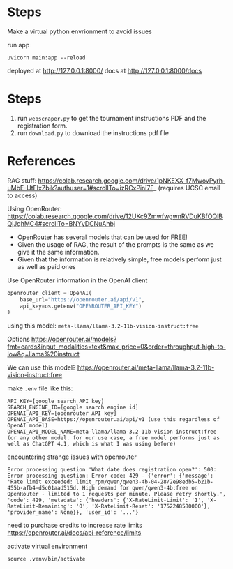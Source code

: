 # Steps
Make a virtual python envrionment to avoid issues


run app
```shell
uvicorn main:app --reload
```

deployed at http://127.0.0.1:8000/
docs at http://127.0.0.1:8000/docs

# Steps
1. run `webscraper.py` to get the tournament instructions PDF and the registration form.
2. run `download.py` to download the instructions pdf file




# References
RAG stuff: https://colab.research.google.com/drive/1pNKEXX_f7MwovPyrh-uMbE-UtFIxZbik?authuser=1#scrollTo=izRCxPini7F_ (requires UCSC email to access)

Using OpenRouter: https://colab.research.google.com/drive/12UKc9ZmwfwgwnRVDuKBfOQlBQjJqhMC4#scrollTo=BNYyDCNuAhbj
- OpenRouter has several models that can be used for FREE!
- Given the usage of RAG, the result of the prompts is the same as we give it the same information.
- Given that the information is relatively simple, free models perform just as well as paid ones

Use OpenRouter information in the OpenAI client
```python
openrouter_client = OpenAI(
    base_url="https://openrouter.ai/api/v1",
    api_key=os.getenv("OPENROUTER_API_KEY")
)
```

using this model: `meta-llama/llama-3.2-11b-vision-instruct:free`


Options
https://openrouter.ai/models?fmt=cards&input_modalities=text&max_price=0&order=throughput-high-to-low&q=llama%20instruct

We can use this model?
https://openrouter.ai/meta-llama/llama-3.2-11b-vision-instruct:free


make `.env` file like this:
```
API_KEY=[google search API key]
SEARCH_ENGINE_ID=[google search engine id]
OPENAI_API_KEY=[openrouter API key]
OPENAI_API_BASE=https://openrouter.ai/api/v1 (use this regardless of OpenAI model)
OPENAI_API_MODEL_NAME=meta-llama/llama-3.2-11b-vision-instruct:free (or any other model. for our use case, a free model performs just as well as ChatGPT 4.1, which is what I was using before)
```

encountering strange issues with openrouter
```
Error processing question 'What date does registration open?': 500: Error processing question: Error code: 429 - {'error': {'message': 'Rate limit exceeded: limit_rpm/qwen/qwen3-4b-04-28/2e98edb5-b21b-455b-afb4-d5c01aad515d. High demand for qwen/qwen3-4b:free on OpenRouter - limited to 1 requests per minute. Please retry shortly.', 'code': 429, 'metadata': {'headers': {'X-RateLimit-Limit': '1', 'X-RateLimit-Remaining': '0', 'X-RateLimit-Reset': '1752248580000'}, 'provider_name': None}}, 'user_id': '...'}
```

need to purchase credits to increase rate limits
https://openrouter.ai/docs/api-reference/limits

activate virtual environment
```
source .venv/bin/activate
```